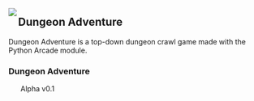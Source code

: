<img align="left" src="https://friendlystock.com/wp-content/uploads/2020/06/1-medieval-dungeon-background-cartoon.jpg"><H2>Dungeon Adventure</H2>

Dungeon Adventure is a top-down dungeon crawl game made with the Python Arcade module.

<h3>Dungeon Adventure</h3>
<ol>
    Alpha v0.1

  </ol>
